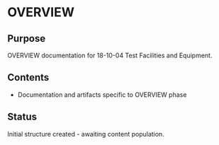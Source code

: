 # OVERVIEW

## Purpose
OVERVIEW documentation for 18-10-04 Test Facilities and Equipment.

## Contents
- Documentation and artifacts specific to OVERVIEW phase

## Status
Initial structure created - awaiting content population.
